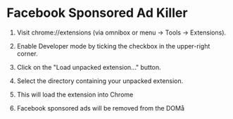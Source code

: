 # Facebook Sponsored Ad Killer

1. Visit chrome://extensions (via omnibox or menu -> Tools -> Extensions).

2. Enable Developer mode by ticking the checkbox in the upper-right corner.

3. Click on the "Load unpacked extension..." button.

4. Select the directory containing your unpacked extension.

5. This will load the extension into Chrome

6. Facebook sponsored ads will be removed from the DOMå
